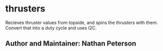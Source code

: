 # thrusters
Recieves thruster values from topside, and spins the thrusters with them. Convert that into a duty cycle and uses I2C.
## Author and Maintainer: Nathan Peterson
